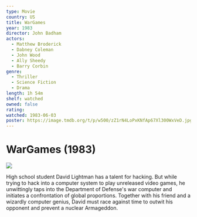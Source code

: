 ```yaml
---
type: Movie
country: US
title: WarGames
year: 1983
director: John Badham
actors:
  - Matthew Broderick
  - Dabney Coleman
  - John Wood
  - Ally Sheedy
  - Barry Corbin
genre:
  - Thriller
  - Science Fiction
  - Drama
length: 1h 54m
shelf: watched
owned: false
rating:
watched: 1983-06-03
poster: https://image.tmdb.org/t/p/w500/zZ1rN4LoPxKNfAp67Xl300WxVeD.jpg
---
```


# WarGames (1983)

![](https://image.tmdb.org/t/p/w500/zZ1rN4LoPxKNfAp67Xl300WxVeD.jpg)

High school student David Lightman has a talent for hacking. But while trying to hack into a computer system to play unreleased video games, he unwittingly taps into the Department of Defense's war computer and initiates a confrontation of global proportions. Together with his friend and a wizardly computer genius, David must race against time to outwit his opponent and prevent a nuclear Armageddon.